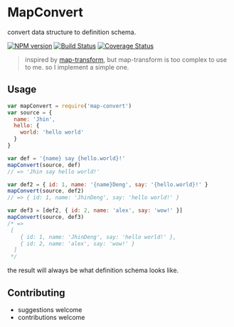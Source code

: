 # MapConvert

convert data structure to definition schema.

[![NPM version](https://img.shields.io/npm/v/map-convert.svg?style=flat-square)](https://www.npmjs.com/package/map-convert)
[![Build Status](https://travis-ci.org/JhinDeng/map-convert.svg?branch=master)](https://travis-ci.org/JhinDeng/map-convert)
[![Coverage Status](https://coveralls.io/repos/github/JhinDeng/map-convert/badge.svg?branch=master)](https://coveralls.io/github/JhinDeng/map-convert?branch=master)

> inspired by [map-transform](https://www.npmjs.com/package/map-transform), but map-transform is too complex to use to me. so I implement a simple one.

## Usage

```javascript
var mapConvert = require('map-convert')
var source = {
  name: 'Jhin',
  hello: {
    world: 'hello world'
  }
}

var def = '{name} say {hello.world}!'
mapConvert(source, def)
// => 'Jhin say hello world!'

var def2 = { id: 1, name: '{name}Deng', say: '{hello.world}!' }
mapConvert(source, def2)
// => { id: 1, name: 'JhinDeng', say: 'hello world!' }

var def3 = [def2, { id: 2, name: 'alex', say: 'wow!' }]
mapConvert(source, def3)
/* =>
 [
    { id: 1, name: 'JhinDeng', say: 'hello world!' },
    { id: 2, name: 'alex', say: 'wow!' }
  ]
 */
```

the result will always be what definition schema looks like.

## Contributing

- suggestions welcome
- contributions welcome
